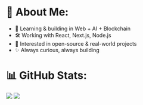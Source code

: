 # 💫 About Me:
- 🌱 Learning & building in Web + AI + Blockchain  
- 🛠️ Working with React, Next.js, Node.js  
- 🎯 Interested in open-source & real-world projects  
- ✨ Always curious, always building  <br>

# 📊 GitHub Stats:
![](https://github-readme-streak-stats.vercel.app/?user=rohanshrma222&theme=dark&hide_border=false)
[![](https://visitcount.itsvg.in/api?id=rohanshrma222&icon=1&color=1)](https://visitcount.itsvg.in)
<!-- Proudly created with GPRM ( https://gprm.itsvg.in ) -->
